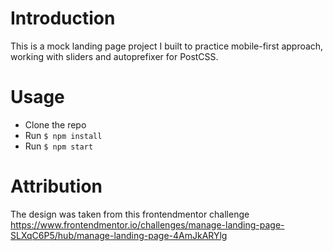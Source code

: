 # Introduction
This is a mock landing page project I built to practice mobile-first approach, working with sliders and autoprefixer for PostCSS.

# Usage

- Clone the repo
- Run `$ npm install`
- Run `$ npm start`

# Attribution
The design was taken from this frontendmentor challenge https://www.frontendmentor.io/challenges/manage-landing-page-SLXqC6P5/hub/manage-landing-page-4AmJkARYlg
